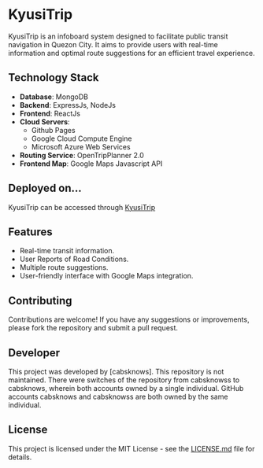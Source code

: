 # KyusiTrip

KyusiTrip is an infoboard system designed to facilitate public transit navigation in Quezon City. It aims to provide users with real-time information and optimal route suggestions for an efficient travel experience.

## Technology Stack

- **Database**: MongoDB
- **Backend**: ExpressJs, NodeJs
- **Frontend**: ReactJs
- **Cloud Servers**:
  - Github Pages
  - Google Cloud Compute Engine
  - Microsoft Azure Web Services
- **Routing Service**: OpenTripPlanner 2.0
- **Frontend Map**: Google Maps Javascript API

## Deployed on...

KyusiTrip can be accessed through [KyusiTrip](https://cabsknows.github.io/kyusitrip-frontend-github/)

## Features

- Real-time transit information.
- User Reports of Road Conditions.
- Multiple route suggestions.
- User-friendly interface with Google Maps integration.

## Contributing

Contributions are welcome! If you have any suggestions or improvements, please fork the repository and submit a pull request.

## Developer

This project was developed by [cabsknows].
This repository is not maintained. There were switches of the repository from cabsknowss to cabsknows, wherein both accounts owned by a single individual.
GitHub accounts cabsknows and cabsknowss are both owned by the same individual.

## License

This project is licensed under the MIT License - see the [LICENSE.md](LICENSE.md) file for details.
